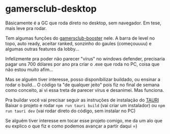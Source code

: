 # gamersclub-desktop

Básicamente é a GC que roda direto no desktop, sem navegador. Em tese, mais leve pra rodar.

Tem algumas funções do [gamersclub-booster](https://github.com/gamersclub-booster/gamersclub-booster) nele.
A barra de level no topo, auto ready, aceitar ranked, sonzinho do gaules (começouuuu) e algumas outras features da lobby...

Infelizmente pra poder não parecer "vírus" no windows defender, precisaria pagar uns 700 dólares por ano pra criar o .exe que roda no PC, coisa que não estou muito afim...

Mas se alguém tiver interesse, posso disponíbilizar buildado, ou ensinar a rodar o build... O código ta "de qualquer jeito" pois fiz no final de semana como conceito, ai vi essa treta de parecer vírus e desanimei. Mas funciona.

Pra buildar você vai precisar seguir as instruções de instalação do [TAURI](https://tauri.studio/v1/guides/getting-started/prerequisites)
Baixar o projeto e rodar `npm run tauri build` (vai criar um instalador) ou `npm run tauri dev` (vai rodar direto do código, sem instalar no PC)


Se alguém tiver interesse em tocar esse projeto comigo, me da um alo que eu explico o que fiz e como podemos avançar a partir daqui =)
